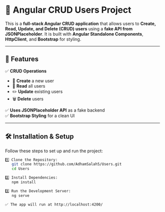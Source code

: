 # 🚀 Angular CRUD Users Project

This is a **full-stack Angular CRUD application** that allows users to **Create, Read, Update, and Delete (CRUD) users** using a **fake API from JSONPlaceholder**. It is built with **Angular Standalone Components**, **HttpClient**, and **Bootstrap** for styling.

---

## 📌 Features
✅ **CRUD Operations**
   - 📝 **Create** a new user  
   - 👀 **Read** all users  
   - ✏️ **Update** existing users  
   - 🗑️ **Delete** users  

✅ **Uses JSONPlaceholder API** as a fake backend  
✅ **Bootstrap Styling** for a clean UI  

---

## 🛠️ **Installation & Setup**
Follow these steps to set up and run the project:

```sh
1️⃣ Clone the Repository:
   git clone https://github.com/AdhamSalah5/Users.git
   cd Users

2️⃣ Install Dependencies:
   npm install

3️⃣ Run the Development Server:
   ng serve

✅ The app will run at http://localhost:4200/
